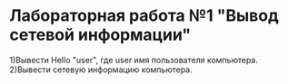 # Лабораторная работа №1 "Вывод сетевой информации"
1)Вывести Hello "user", где user имя пользователя компьютера.
2)Вывести сетевую информацию компьютера.
